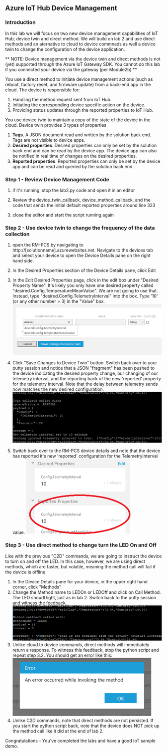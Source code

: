 ## Azure IoT Hub Device Management

### Introduction
In this lab we will focus on two new device management capabilities of IoT Hub; device twin and direct method. We will build on lab 2 and use direct methods and an aternative to cloud to device commnads as well a device twin to change the configuration of the device application.

** NOTE:  Device management via the device twin and direct methods is not (yet) supported through the Azure IoT Gateway SDK.  You cannot do this lab if you connected your device via the gateway (per Module2b) **

You use a direct method to initiate device management actions (such as reboot, factory reset, and firmware update) from a back-end app in the cloud. The device is responsible for:

1. Handling the method request sent from IoT Hub.
2. Initiating the corresponding device specific action on the device.
3. Providing status updates through the reported properties to IoT Hub.

You use device twin to maintain a copy of the state of the device in the cloud. Device twin provides 3 types of properties

1. **Tags**. A JSON document read and written by the solution back end. Tags are not visible to device apps.
2. **Desired properties**. Desired properties can only be set by the solution back end and can be read by the device app. The device app can also be notified in real time of changes on the desired properties.
3. **Reported properties**. Reported properties can only be set by the device app and can be read and queried by the solution back end.

### Step 1 - Review Device Management Code

1. if it's running, stop the lab2.py code and open it in an editor

2. Review the device_twin_callback, device_method_callback, and the code that sends the initial default reported properties around line 323

3. close the editor and start the script running again

### Step 2 - Use device twin to change the frequency of the data collection

1. open the RM-PCS by navigating to http://[solutionname].azurewebsites.net.  Navigate to the devices tab and select your device to open the Device Details pane on the right hand side.

2. In the Desired Properties section of the Device Details pane, click Edit

3. In the Edit Desired Properties page, click in the edit box under "Desired Property Name".  It's likely you only have one desired property called "desired.Config.TemperatureMeanValue".  We are not going to use that.  Instead, type "desired.Config.TelemetryInterval" into the box.  Type '10'  (or any other number > 3) in the "Value" box.  
![Edit Desired Properties](/images/M5.edit_desired_properties.png)  

4. Click "Save Changes to Device Twin" button.   Switch back over to your putty session and notice that a JSON "fragment" has been pushed to the device indicating the desired property change, our changing of our telemetry interval, and the reporting back of the new 'reported' property for the telemetry interval.  Note that the delay between telemetry sends now matches the new desired configuration.
![Updated Desired Properties](/images/M5.updated_desired_props.png)

5. Switch back over to the RM-PCS device details and note that the device has reported it's new 'reported' configuration for the TelemetryInterval value.
![New reported property](/images/M5.new_reported_props.png)  

### Step 3 - Use direct method to change turn the LED On and Off

Like with the previous "C2D" commands, we are going to instruct the device to turn on and off the LED.  In this case, however, we are using direct methods, which are faster, but volatile, meaning the method call will fail if the device is offline.

1. In the Device Details pane for your device, in the upper right hand corner, click "Methods"
2. Change the Method name to LEDOn or LEDOff and click on Call Method. The LED shoudl light, just as in lab 2.  Switch back to the putty session and witness the feedback.
![Direct method call](/images/M5.direct_method_on.png)  
3. Unlike cloud to device commands, direct methods will immediately return a response. To witness this feedback, stop the python script and repeat step 3.2. You should get an error like this:
![Device Explorer](/images/M5.dm_offline_error.png)  
4. Unlike C2D commands, note that direct methods are not persisted.  If you start the python script back, note that the device does NOT pick up the method call like it did at the end of lab 2.

Congratulations - You've completed the labs and have a good IoT sample demo.
